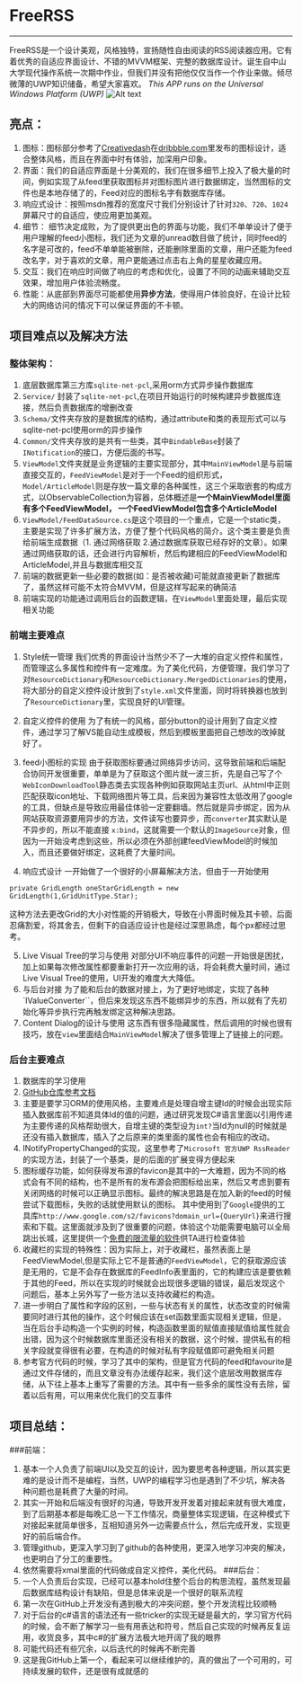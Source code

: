 # FreeRSS
---
FreeRSS是一个设计美观，风格独特，宣扬随性自由阅读的RSS阅读器应用。它有着优秀的自适应界面设计、不错的MVVM框架、完整的数据库设计。诞生自中山大学现代操作系统一次期中作业，但我们并没有把他仅仅当作一个作业来做。倾尽微薄的UWP知识储备，希望大家喜欢。
*This APP runs on the Universal Windows Platform (UWP)*
![Alt text](https://raw.githubusercontent.com/mgsweet/uwp-RSS-project/dev/Image/appShow.png)

## 亮点：
1. 图标：图标部分参考了[Creativedash](https://dribbble.com/IgorCheb)在[dribbble.com](https://dribbble.com/IgorCheb)里发布的图标设计，适合整体风格，而且在界面中时有体验，加深用户印象。
2. 界面：我们的自适应界面是十分美观的，我们在很多细节上投入了极大量的时间，例如实现了从feed里获取图标并对图标图片进行数据绑定，当然图标的文件也是本地存储了的，Feed对应的图标名字有数据库存储。
3. 响应式设计：按照msdn推荐的宽度尺寸我们分别设计了针对`320`、`720`、`1024`屏幕尺寸的自适应，使应用更加美观。
4. 细节： 细节决定成败，为了提供更出色的界面与功能，我们不单单设计了便于用户理解的feed小图标，我们还为文章的unread数目做了统计，同时feed的名字是可改的，feed不单单能被删除，还能删除里面的文章，用户还能为feed改名字，对于喜欢的文章，用户更能通过点击右上角的星星收藏应用。
5.  交互：我们在响应时间做了响应的考虑和优化，设置了不同的动画来辅助交互效果，增加用户体验流畅度。
6. 性能：从底部到界面尽可能都使用**异步方法**，使得用户体验良好，在设计比较大的网络访问的情况下可以保证界面的不卡顿。


## 项目难点以及解决方法
### 整体架构：
1. 底层数据库第三方库`sqlite-net-pcl`,采用orm方式异步操作数据库
2. `Service/` 封装了`sqlite-net-pcl`,在项目开始运行的时候构建异步数据库连接，然后负责数据库的增删改查
3. `Schema/`文件夹存放的是数据库的结构，通过attribute和类的表现形式可以与sqlite-net-pcl使用orm的异步操作
4. `Common/`文件夹存放的是共有一些类，其中`BindableBase`封装了`INotification`的接口，方便后面的书写。
5. `ViewModel`文件夹就是业务逻辑的主要实现部分，其中`MainViewModel`是与前端直接交互的，`FeedViewModel`是对于一个Feed的组织形式，`Model/ArticleModel`则是存放一篇文章的各种属性，这三个采取嵌套的构成方式，以ObservableCollection为容器，总体概述是**一个MainViewModel里面有多个FeedViewModel， 一个FeedViewModel包含多个ArticleModel**
6. `ViewModel/FeedDataSource.cs`是这个项目的一个重点，它是一个static类，主要是实现了许多扩展方法，方便了整个代码风格的简介。这个类主要是负责给前端生成数据（1. 通过网络获取 2.通过数据库获取已经存好的文章）。如果通过网络获取的话，还会进行内容解析，然后构建相应的FeedViewModel和ArticleModel,并且与数据库相交互
7. 前端的数据更新一些必要的数据(如：是否被收藏)可能就直接更新了数据库了，虽然这样可能不太符合MVVM，但是这样写起来的确简洁
8. 前端实现的功能通过调用后台的函数逻辑，在`ViewModel`里面处理，最后实现相关功能

### 前端主要难点
1. Style统一管理
我们优秀的界面设计当然少不了一大堆的自定义控件和属性，而管理这么多属性和控件有一定难度。为了美化代码，方便管理，我们学习了对`ResourceDictionary`和`ResourceDictionary.MergedDictionaries`的使用，将大部分的自定义控件设计放到了`style.xml`文件里面，同时将转换器也放到了`ResourceDictionary`里，实现良好的UI管理。

2. 自定义控件的使用
为了有统一的风格，部分button的设计用到了自定义控件，通过学习了解VS能自动生成模板，然后到模板里面把自己想改的改掉就好了。

3. feed小图标的实现
由于获取图标要通过网络异步访问，这导致前端和后端配合协同开发很重要，单单是为了获取这个图片就一波三折，先是自己写了个`WebIconDownloadTool`静态类去实现各种例如获取网站主页url、从html中正则匹配获取icon地址、下载网络图片等工具，后来因为兼容性太低改用了google的工具，但缺点是导致应用最佳体验一定要翻墙。然后就是异步绑定，因为从网站获取资源要用异步的方法，文件读写也要异步，而`converter`其实默认是不异步的，所以不能直接 `x:bind`，这就需要一个默认的`ImageSource`对象，但因为一开始没考虑到这些，所以必须在外部创建feedViewModel的时候加入，而且还要做好绑定，这耗费了大量时间。

4. 响应式设计
一开始做了一个很好的小屏幕解决方法，但由于一开始使用
  ```
private GridLength oneStarGridLength = new GridLength(1,GridUnitType.Star);
```
这种方法去更改Grid的大小对性能的开销极大，导致在小界面时候及其卡顿，后面忍痛割爱，将其舍去，但剩下的自适应设计也是经过深思熟虑，每个px都经过思考。

5. Live Visual Tree的学习与使用
对部分UI不响应事件的问题一开始很是困扰，加上如果每次修改属性都要重新打开一次应用的话，将会耗费大量时间，通过Live Visual Tree的使用，UI开发的难度大大降低。
6. 与后台对接
为了能和后台的数据对接上，为了更好地绑定，实现了各种`IValueConverter``，但后来发现这东西不能绑异步的东西，所以就有了先初始化等异步执行完再触发绑定这种解决思路。
7. Content Dialog的设计与使用
这东西有很多隐藏属性，然后调用的时候也很有技巧，放在`view`里面结合`MainViewModel`解决了很多管理上了链接上的问题。



### 后台主要难点
1. 数据库的学习使用
2. [GitHub仓库参考文档](https://github.com/praeclarum/sqlite-net)
3. 主要是要学习ORM的使用风格，主要难点是处理自增主键Id的时候会出现实际插入数据库前不知道具体Id的值的问题，通过研究发现C#语言里面以引用传递为主要传递的风格帮助很大，自增主键的类型设为`int?`当Id为null的时候就是还没有插入数据库，插入了之后原来的类里面的属性也会有相应的改动。
2. INotifyPropertyChanged的实现，这里参考了`Microsoft 官方UWP RssReader`的实现方法，封装了一个基类，是的后面的扩展变得方便起来
3. 图标缓存功能，如何获得发布源的favicon是其中的一大难题，因为不同的格式会有不同的结构，也不是所有的发布源会把图标给出来，然后又考虑到要有关闭网络的时候可以正确显示图标。最终的解决思路是在加入新的feed的时候尝试下载图标，失败的话就使用默认的图标。 其中使用到了`Google`提供的工具库`http://www.google.com/s2/favicons?domain_url={QueryUrl}`来进行搜索和下载。这里面就涉及到了很重要的问题，体验这个功能需要电脑可以全局跳出长城，这里提供一个[免费的限流量的软件](https://github.com/getlantern/lantern)供TA进行检查体验
4. 收藏栏的实现的特殊性：因为实际上，对于收藏栏，虽然表面上是FeedViewModel,但是实际上它不是普通的`FeedViewModel`，它的获取源应该是无用的，它是不会存在数据库的FeedInfo表里面的，它的构建应该是要依赖于其他的Feed，所以在实现的时候就会出现很多逻辑的错误，最后发现这个问题后，基本上另外写了一些方法以支持收藏栏的构造。
5. 进一步明白了属性和字段的区别，一些与状态有关的属性，状态改变的时候需要同时进行其他的操作，这个时候应该在set函数里面实现相关逻辑，但是，当在后台手动构造一个实例的时候，构造函数里面的赋值直接赋值给属性就会出错，因为这个时候数据库里面还没有相关的数据，这个时候，提供私有的相关字段就变得很有必要，在构造的时候对私有字段赋值即可避免相关问题
6. 参考官方代码的时候，学习了其中的架构，但是官方代码的feed和favourite是通过文件存储的，而且文章没有办法缓存起来，我们这个底层改用数据库存储，从下往上基本上重写了需要的方法。其中有一些多余的属性没有去除，留着以后有用，可以用来优化我们的交互事件


## 项目总结：
###前端：
1. 基本一个人负责了前端UI以及交互的设计，因为要思考各种逻辑，所以其实更难的是设计而不是编程，当然，UWP的编程学习也是遇到了不少坑，解决各种问题也是耗费了大量的时间。
2. 其实一开始和后端没有很好的沟通，导致开发开发着对接起来就有很大难度，到了后期基本都是每晚汇总一下工作情况，商量整体实现逻辑，在这种模式下对接起来就简单很多，互相知道另外一边需要点什么，然后完成开发，实现更好的前后端合作。
3. 管理github，更深入学习到了github的各种使用，更深入地学习冲突的解决，也更明白了分工的重要性。
4. 依然需要将xmal里面的代码做成自定义控件，美化代码。
###后台：
1. 一个人负责后台实现，已经可以基本hold住整个后台的构思流程，虽然发现最后数据库结构设计有缺陷，但是总体来说是一个很好的联系流程
2. 第一次在GitHub上开发没有遇到极大的冲突问题，整个开发流程比较顺畅
3. 对于后台的c#语言的语法还有一些tricker的实现无疑是最大的，学习官方代码的时候，会不断了解学习一些有用表达和符号，然后自己实现的时候再反复运用，收货良多，其中c#的扩展方法极大地开阔了我的眼界
4. 可能代码还有些冗余，以后迭代的时候再不断完善
5. 这是我GitHub上第一个，看起来可以继续维护的，真的做出了一个可用的，可持续发展的软件，还是很有成就感的
